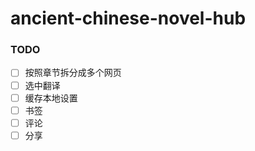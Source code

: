 # ancient-chinese-novel-hub

### TODO
- [ ] 按照章节拆分成多个网页
- [ ] 选中翻译
- [ ] 缓存本地设置
- [ ] 书签
- [ ] 评论
- [ ] 分享